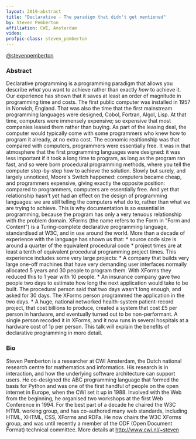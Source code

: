 ```yaml
---
layout: 2019-abstract
title: "Declarative - The paradigm that didn't get mentioned"
by: Steven Pemberton
affiliation: CWI, Amsterdam
video: 
profpic-class: steven_pemberton
---
```


[@stevenpemberton](https://twitter.com/stevenpemberton)
<br/>

### Abstract

Declarative programming is a programming paradigm that allows you describe *what* you want to achieve rather than exactly *how* to achieve it. Our experience has shown that it saves at least an order of magnitude in programming time and costs. The first public computer was installed in 1957 in Norwich, England. That was also the time that the first mainstream programming languages were designed, Cobol, Fortran, Algol, Lisp. At that time, computers were immensely expensive; so expensive that most companies leased them rather than buying. As part of the leasing deal, the computer would typically come with some programmers who knew how to program it already, at no extra cost. The economic realtionship was that compared with computers, programmers were essentially free.  It was in that atmosphere that the first programming languages were designed: it was less important if it took a long time to program, as long as the program ran fast, and so were born procedural programming methods, where you tell the computer step-by-step how to achieve the solution. Slowly but surely, and largely unnoticed, Moore's Switch happened: computers became cheap, and programmers expensive, giving exactly the opposite position: compared to programmers, computers are essentially free. And yet that relationship hasn't yet had an effect on the design of programming languages: we are still telling the computers what do to, rather than what we are trying to achieve. This is why documentation is so essential in programming, because the program has only a very tenuous relationship with the problem domain. XForms (the name refers to the Form in "Form and Content") is a Turing-complete declarative programming language, standardised at W3C, and in use around the world. More than a decade of experience with the language has shown us that: * source code size is around a quarter of the equivalent procedural code * project times are at least a tenth of equivalent procedural programming project times.  This experience includes some very large projects: * A company that builds very large one-off machines that have very demanding user interfaces normally allocated 5 years and 30 people to program them. With XForms they reduced this to 1 year with 10 people. * An insurance company gave two people two days to estimate how long the next application would take to be built. The procedural person said that two days wasn't long enough, and asked for 30 days. The XForms person programmed the application in the two days. * A huge, national networked health-system patient-record project, that cost billions to produce, created a system that cost £5 per person in hardware, and eventually turned out to be non-performant. A single person recoded it in XForms, and it now runs in several hospitals at a hardware cost of 1p per person. This talk will explain the benefits of declarative programming in more detail.

### Bio

Steven Pemberton is a researcher at CWI Amsterdam, the Dutch national research centre for mathematics and informatics. His research is in interaction, and how the underlying software architecture can support users. He co-designed the ABC programming language that formed the basis for Python and was one of the first handful of people on the open internet in Europe, when the CWI set it up in 1988. Involved with the Web from the beginning, he organised two workshops at the first Web Conference in 1994. For the best part of a decade he chaired the W3C HTML working group, and has co-authored many web standards, including HTML, XHTML, CSS, XForms and RDFa. He now chairs the W3C XForms group, and was until recently a member of the ODF (Open Document Format) technical committee. More details at http://www.cwi.nl/~steven

